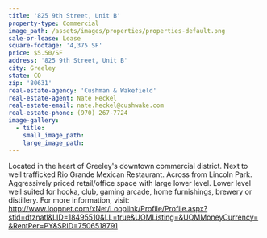 ```yaml
---
title: '825 9th Street, Unit B'
property-type: Commercial
image_path: /assets/images/properties/properties-default.png
sale-or-lease: Lease
square-footage: '4,375 SF'
price: $5.50/SF
address: '825 9th Street, Unit B'
city: Greeley
state: CO
zip: '80631'
real-estate-agency: 'Cushman & Wakefield'
real-estate-agent: Nate Heckel
real-estate-email: nate.heckel@cushwake.com
real-estate-phone: (970) 267-7724
image-gallery:
  - title:
    small_image_path:
    large_image_path:
---
```



Located in the heart of Greeley's downtown commercial district. Next to well trafficked Rio Grande Mexican Restaurant. Across from Lincoln Park. Aggressively priced retail/office space with large lower level. Lower level well suited for hooka, club, gaming arcade, home furnishings, brewery or distillery. For more information, visit: http://www.loopnet.com/xNet/Looplink/Profile/Profile.aspx?stid=dtznatl&LID=18495510&LL=true&UOMListing=&UOMMoneyCurrency=&RentPer=PY&SRID=7506518791